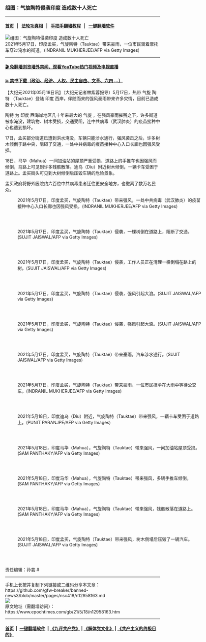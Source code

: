 ### 组图：气旋陶特侵袭印度 造成数十人死亡
------------------------

#### [首页](https://github.com/gfw-breaker/banned-news3/blob/master/README.md) &nbsp;&nbsp;|&nbsp;&nbsp; [法轮功真相](https://github.com/begood0513/basic/blob/master/README.md)  &nbsp;&nbsp;|&nbsp;&nbsp; [手把手翻墙教程](https://github.com/gfw-breaker/guides/wiki)  &nbsp;&nbsp;|&nbsp;&nbsp; [一键翻墙软件](https://github.com/gfw-breaker/nogfw/blob/master/README.md)  



<div><img alt="组图：气旋陶特侵袭印度 造成数十人死亡" class="attachment-djy_600_400 size-djy_600_400 wp-post-image" src="https://i.epochtimes.com/assets/uploads/2021/05/id12958180-GettyImages-1232942648-600x400.jpg"/>
<div class="caption">
 2021年5月17日，印度孟买，气旋陶特（Tauktae）带来豪雨，一位市民骑着摩托车穿过淹水的街道。(INDRANIL MUKHERJEE/AFP via Getty Images)
</div></div><hr/>

#### [ 🎬  免翻墙浏览墙外禁闻、观看YouTube热门视频及电视直播](https://github.com/gfw-breaker/HelloWorld)

#### [ 💥  禁书下载（政治、经济、人权、民主自由、文革、六四 ...）](https://github.com/gfw-breaker/books/blob/master/README.md)

<div><p>
 【大纪元2021年05月18日讯】（大纪元记者林紫蓉报导）5月17日，热带
 <ok href="https://www.epochtimes.com/gb/tag/%E6%B0%94%E6%97%8B.html">
  气旋
 </ok>
 <ok href="https://www.epochtimes.com/gb/tag/%E9%99%B6%E7%89%B9.html">
  陶特
 </ok>
 （Tauktae）登陆
 <ok href="https://www.epochtimes.com/gb/tag/%E5%8D%B0%E5%BA%A6.html">
  印度
 </ok>
 西岸，伴随而来的强风豪雨带来许多灾情，目前已造成数十人死亡。
</p>
<p>
 <ok href="https://www.epochtimes.com/gb/tag/%E9%99%B6%E7%89%B9.html">
  陶特
 </ok>
 为
 <ok href="https://www.epochtimes.com/gb/tag/%E5%8D%B0%E5%BA%A6.html">
  印度
 </ok>
 西海岸地区几十年来最大的
 <ok href="https://www.epochtimes.com/gb/tag/%E6%B0%94%E6%97%8B.html">
  气旋
 </ok>
 ，在强风豪雨摧残之下，许多街道被水淹没，建筑物、树木受损，交通受阻，连中共病毒（武汉肺炎）的疫苗接种中心也遭到损坏。
</p>
<p>
 17日，孟买部分街道已遭到洪水淹没，车辆只能涉水通行，强风袭击之后，许多树木倾倒于路中央，阻碍了交通，一处中共病毒的疫苗接种中心入口长廊也因强风受损。
</p>
<p>
 18日，马华（Mahua）一间加油站的屋顶严重受损，道路上的手推车也因强风而倾倒，马路上可见到许多残骸散落。迪乌（Diu）附近树木倾倒，一辆卡车受困于道路上。孟买街头可见到大树倾倒后压毁车辆的危险景象。
</p>
<p>
 孟买政府将野外医院约六百位中共病毒患者迁往更安全地方，也撤离了数万名民众。
</p>
<figure aria-describedby="caption-attachment-12958182" class="wp-caption aligncenter" id="attachment_12958182" style="width: 600px">
 <ok href="https://i.epochtimes.com/assets/uploads/2021/05/id12958182-GettyImages-1232946167.jpg" target="_blank">
  <img alt="" class="size-large wp-image-12958182" src="https://i.epochtimes.com/assets/uploads/2021/05/id12958182-GettyImages-1232946167-600x400.jpg"/>
 </ok>
 <br/><figcaption class="wp-caption-text" id="caption-attachment-12958182">
  2021年5月17日，印度孟买，气旋陶特（Tauktae）带来强风，一处中共病毒（武汉肺炎）的疫苗接种中心入口长廊也因强风受损。(INDRANIL MUKHERJEE/AFP via Getty Images)
 </figcaption><br/>
</figure><br/>
<figure aria-describedby="caption-attachment-12958183" class="wp-caption aligncenter" id="attachment_12958183" style="width: 600px">
 <ok href="https://i.epochtimes.com/assets/uploads/2021/05/id12958183-GettyImages-1232946295.jpg" target="_blank">
  <img alt="" class="size-large wp-image-12958183" src="https://i.epochtimes.com/assets/uploads/2021/05/id12958183-GettyImages-1232946295-600x400.jpg"/>
 </ok>
 <br/><figcaption class="wp-caption-text" id="caption-attachment-12958183">
  2021年5月17日，印度孟买，气旋陶特（Tauktae）侵袭，一棵树倒在道路上，阻断了交通。(SUJIT JAISWAL/AFP via Getty Images)
 </figcaption><br/>
</figure><br/>
<figure aria-describedby="caption-attachment-12958184" class="wp-caption aligncenter" id="attachment_12958184" style="width: 600px">
 <ok href="https://i.epochtimes.com/assets/uploads/2021/05/id12958184-GettyImages-1232946317.jpg" target="_blank">
  <img alt="" class="size-large wp-image-12958184" src="https://i.epochtimes.com/assets/uploads/2021/05/id12958184-GettyImages-1232946317-600x400.jpg"/>
 </ok>
 <br/><figcaption class="wp-caption-text" id="caption-attachment-12958184">
  2021年5月17日，印度孟买，气旋陶特（Tauktae）侵袭，工作人员正在清理一棵倒塌在路上的树。(SUJIT JAISWAL/AFP via Getty Images)
 </figcaption><br/>
</figure><br/>
<figure aria-describedby="caption-attachment-12958185" class="wp-caption aligncenter" id="attachment_12958185" style="width: 600px">
 <ok href="https://i.epochtimes.com/assets/uploads/2021/05/id12958185-GettyImages-1232946527.jpg" target="_blank">
  <img alt="" class="size-large wp-image-12958185" src="https://i.epochtimes.com/assets/uploads/2021/05/id12958185-GettyImages-1232946527-600x400.jpg"/>
 </ok>
 <br/><figcaption class="wp-caption-text" id="caption-attachment-12958185">
  2021年5月17日，印度孟买，气旋陶特（Tauktae）侵袭，强风引起大浪。(SUJIT JAISWAL/AFP via Getty Images)
 </figcaption><br/>
</figure><br/>
<figure aria-describedby="caption-attachment-12958187" class="wp-caption aligncenter" id="attachment_12958187" style="width: 600px">
 <ok href="https://i.epochtimes.com/assets/uploads/2021/05/id12958187-GettyImages-1232946896.jpg" target="_blank">
  <img alt="" class="size-large wp-image-12958187" src="https://i.epochtimes.com/assets/uploads/2021/05/id12958187-GettyImages-1232946896-600x400.jpg"/>
 </ok>
 <br/><figcaption class="wp-caption-text" id="caption-attachment-12958187">
  2021年5月17日，印度孟买，气旋陶特（Tauktae）侵袭，强风引起大浪。(SUJIT JAISWAL/AFP via Getty Images)
 </figcaption><br/>
</figure><br/>
<figure aria-describedby="caption-attachment-12958188" class="wp-caption aligncenter" id="attachment_12958188" style="width: 600px">
 <ok href="https://i.epochtimes.com/assets/uploads/2021/05/id12958188-GettyImages-1232947523.jpg" target="_blank">
  <img alt="" class="size-large wp-image-12958188" src="https://i.epochtimes.com/assets/uploads/2021/05/id12958188-GettyImages-1232947523-600x400.jpg"/>
 </ok>
 <br/><figcaption class="wp-caption-text" id="caption-attachment-12958188">
  2021年5月17日，印度孟买，气旋陶特（Tauktae）带来豪雨，汽车涉水通行。(SUJIT JAISWAL/AFP via Getty Images)
 </figcaption><br/>
</figure><br/>
<figure aria-describedby="caption-attachment-12958181" class="wp-caption aligncenter" id="attachment_12958181" style="width: 600px">
 <ok href="https://i.epochtimes.com/assets/uploads/2021/05/id12958181-GettyImages-1232942551.jpg" target="_blank">
  <img alt="" class="size-large wp-image-12958181" src="https://i.epochtimes.com/assets/uploads/2021/05/id12958181-GettyImages-1232942551-600x400.jpg"/>
 </ok>
 <br/><figcaption class="wp-caption-text" id="caption-attachment-12958181">
  2021年5月17日，印度孟买，气旋陶特（Tauktae）带来豪雨，一位市民撑伞在大雨中等待公交车。(INDRANIL MUKHERJEE/AFP via Getty Images)
 </figcaption><br/>
</figure><br/>
<figure aria-describedby="caption-attachment-12958200" class="wp-caption aligncenter" id="attachment_12958200" style="width: 600px">
 <ok href="https://i.epochtimes.com/assets/uploads/2021/05/id12958200-GettyImages-1232958297.jpg" target="_blank">
  <img alt="" class="size-large wp-image-12958200" src="https://i.epochtimes.com/assets/uploads/2021/05/id12958200-GettyImages-1232958297-600x399.jpg"/>
 </ok>
 <br/><figcaption class="wp-caption-text" id="caption-attachment-12958200">
  2021年5月18日，印度迪乌（Diu）附近，气旋陶特（Tauktae）带来强风，一辆卡车受困于道路上。(PUNIT PARANJPE/AFP via Getty Images)
 </figcaption><br/>
</figure><br/>
<figure aria-describedby="caption-attachment-12958203" class="wp-caption aligncenter" id="attachment_12958203" style="width: 600px">
 <ok href="https://i.epochtimes.com/assets/uploads/2021/05/id12958203-GettyImages-1232958387.jpg" target="_blank">
  <img alt="" class="size-large wp-image-12958203" src="https://i.epochtimes.com/assets/uploads/2021/05/id12958203-GettyImages-1232958387-600x400.jpg"/>
 </ok>
 <br/><figcaption class="wp-caption-text" id="caption-attachment-12958203">
  2021年5月18日，印度马华（Mahua），气旋陶特（Tauktae）带来强风，一间加油站屋顶受损。(SAM PANTHAKY/AFP via Getty Images)
 </figcaption><br/>
</figure><br/>
<figure aria-describedby="caption-attachment-12958204" class="wp-caption aligncenter" id="attachment_12958204" style="width: 600px">
 <ok href="https://i.epochtimes.com/assets/uploads/2021/05/id12958204-GettyImages-1232958388.jpg" target="_blank">
  <img alt="" class="size-large wp-image-12958204" src="https://i.epochtimes.com/assets/uploads/2021/05/id12958204-GettyImages-1232958388-600x400.jpg"/>
 </ok>
 <br/><figcaption class="wp-caption-text" id="caption-attachment-12958204">
  2021年5月18日，印度马华（Mahua），气旋陶特（Tauktae）带来强风，多辆手推车倾倒。(SAM PANTHAKY/AFP via Getty Images)
 </figcaption><br/>
</figure><br/>
<figure aria-describedby="caption-attachment-12958205" class="wp-caption aligncenter" id="attachment_12958205" style="width: 600px">
 <ok href="https://i.epochtimes.com/assets/uploads/2021/05/id12958205-GettyImages-1232958603.jpg" target="_blank">
  <img alt="" class="size-large wp-image-12958205" src="https://i.epochtimes.com/assets/uploads/2021/05/id12958205-GettyImages-1232958603-600x399.jpg"/>
 </ok>
 <br/><figcaption class="wp-caption-text" id="caption-attachment-12958205">
  2021年5月18日，印度马华（Mahua），气旋陶特（Tauktae）带来强风，残骸散落在道路上。(SAM PANTHAKY/AFP via Getty Images)
 </figcaption><br/>
</figure><br/>
<figure aria-describedby="caption-attachment-12958207" class="wp-caption aligncenter" id="attachment_12958207" style="width: 600px">
 <ok href="https://i.epochtimes.com/assets/uploads/2021/05/id12958207-GettyImages-1232959370.jpg" target="_blank">
  <img alt="" class="size-large wp-image-12958207" src="https://i.epochtimes.com/assets/uploads/2021/05/id12958207-GettyImages-1232959370-600x400.jpg"/>
 </ok>
 <br/><figcaption class="wp-caption-text" id="caption-attachment-12958207">
  2021年5月18日，印度孟买，气旋陶特（Tauktae）带来强风，树木倒塌后压毁了一辆汽车。(SUJIT JAISWAL/AFP via Getty Images)
 </figcaption><br/>
</figure><br/>
<p>
 责任编辑：孙芸 #
</p>
</div>
<hr/>
手机上长按并复制下列链接或二维码分享本文章：<br/>
https://github.com/gfw-breaker/banned-news3/blob/master/pages/nsc418/n12958163.md <br/>
<a href='https://github.com/gfw-breaker/banned-news3/blob/master/pages/nsc418/n12958163.md'><img src='https://github.com/gfw-breaker/banned-news3/blob/master/pages/nsc418/n12958163.md.png'/></a> <br/>
原文地址（需翻墙访问）：https://www.epochtimes.com/gb/21/5/18/n12958163.htm


------------------------
#### [首页](https://github.com/gfw-breaker/banned-news3/blob/master/README.md) &nbsp;|&nbsp; [一键翻墙软件](https://github.com/gfw-breaker/nogfw/blob/master/README.md) &nbsp;| [《九评共产党》](https://github.com/gfw-breaker/9ping.md/blob/master/README.md#九评之一评共产党是什么) | [《解体党文化》](https://github.com/gfw-breaker/jtdwh.md/blob/master/README.md) | [《共产主义的终极目的》](https://github.com/gfw-breaker/gczydzjmd.md/blob/master/README.md)


<img src='http://gfw-breaker.win/banned-news3/pages/nsc418/n12958163.md' width='0px' height='0px'/>